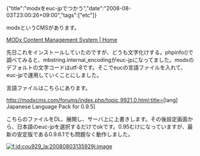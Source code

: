 {"title":"modxをeuc-jpでつかう","date":"2008-08-03T23:00:26+09:00","tags":["etc"]}

<!-- DATE: 2008-08-03T14:00:26+00:00 -->
<!-- OLDURL: http://d.hatena.ne.jp/cou929_la/20080803/ -->


<div class="section">
<p>modxというCMSがあります。</p>
<p><a href="http://modxcms.com/" target="_blank">MODx Content Management System | Home</a></p>
<p>先日これをインストールしていたのですが、どうも文字化けする。phpinfo()で調べてみると、mbstring.internal_encodingがeuc-jpになってました。modxのデフォルトの文字コードはutf-8です。そこでeucの言語ファイルを入れて、euc-jpで運用していくことにしました。</p>
<p>言語ファイルはこちらにあります。</p>
<p><a href="http://modxcms.com/forums/index.php/topic,9921.0.html:title=" target="_blank">http://modxcms.com/forums/index.php/topic,9921.0.html:title=</a>[lang] Japanese Language Pack for 0.9.5]</p>
<p>こちらのファイルをDL、展開し、サーバ上に上書きします。その後設定画面から、日本語のeuc-jpを選択するだけでokです。0.95むけになっていますが、最新の安定版である0.9.6.1でも問題なく動作しました。</p>
<p><a href="http://f.hatena.ne.jp/cou929_la/20080803135929" class="hatena-fotolife" target="_blank"><img src="http://cdn-ak.f.st-hatena.com/images/fotolife/c/cou929_la/20080803/20080803135929.jpg" alt="f:id:cou929_la:20080803135929j:image" title="f:id:cou929_la:20080803135929j:image" class="hatena-fotolife"></a></p>
</div>






